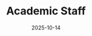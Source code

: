 ---
layout: default
modal-id: 3
title: Academic Staff
date: 2025-10-14
img: academics.png
alt: Academic Staff
project-date: October 2025
client: Academic
category: Research Integrity
description: |
  Scenarios for academic staff covering research integrity, supervision, and ethical leadership in higher education.
---